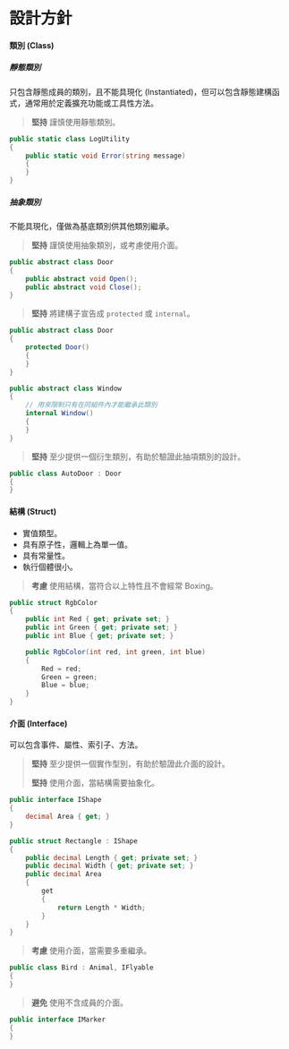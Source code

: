 # 設計方針

#### 類別 \(Class\)

##### 靜態類別

只包含靜態成員的類別，且不能具現化 \(Instantiated\)，但可以包含靜態建構函式，通常用於定義擴充功能或工具性方法。

> **堅持** 謹慎使用靜態類別。

```csharp
public static class LogUtility
{
    public static void Error(string message)
    {
    }
}
```

##### 抽象類別

不能具現化，僅做為基底類別供其他類別繼承。

> **堅持** 謹慎使用抽象類別，或考慮使用介面。

```csharp
public abstract class Door
{
    public abstract void Open();
    public abstract void Close();
}
```

> **堅持** 將建構子宣告成 `protected` 或 `internal`。

```csharp
public abstract class Door
{
    protected Door()
    {
    }
}

public abstract class Window
{
    // 用來限制只有在同組件內才能繼承此類別
    internal Window()
    {
    }
}
```

> **堅持** 至少提供一個衍生類別，有助於驗證此抽項類別的設計。

```csharp
public class AutoDoor : Door
{
}
```

#### 結構 \(Struct\)

* 實值類型。
* 具有原子性，邏輯上為單一值。
* 具有常量性。
* 執行個體很小。

> **考慮** 使用結構，當符合以上特性且不會經常 Boxing。

```csharp
public struct RgbColor
{
    public int Red { get; private set; }
    public int Green { get; private set; }
    public int Blue { get; private set; }

    public RgbColor(int red, int green, int blue)
    {
        Red = red;
        Green = green;
        Blue = blue;
    }
}
```

#### 介面 \(Interface\)

可以包含事件、屬性、索引子、方法。

> **堅持** 至少提供一個實作型別，有助於驗證此介面的設計。
>
> **堅持** 使用介面，當結構需要抽象化。

```csharp
public interface IShape
{
    decimal Area { get; }
}

public struct Rectangle : IShape
{
    public decimal Length { get; private set; }
    public decimal Width { get; private set; }
    public decimal Area
    {
        get
        {
            return Length * Width;
        }
    }
}
```

> **考慮** 使用介面，當需要多重繼承。

```csharp
public class Bird : Animal, IFlyable
{
}
```

> **避免** 使用不含成員的介面。

```csharp
public interface IMarker
{
}
```



